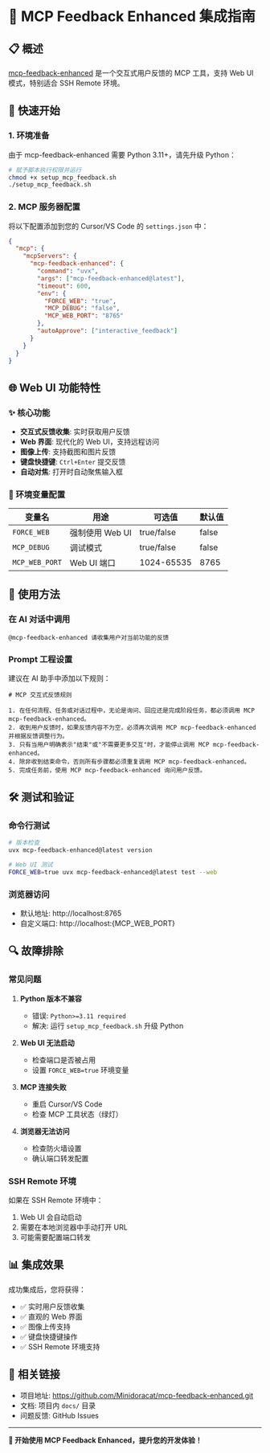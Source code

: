 # 🎯 MCP Feedback Enhanced 集成指南

## 📋 概述

[mcp-feedback-enhanced](https://github.com/Minidoracat/mcp-feedback-enhanced.git) 是一个交互式用户反馈的 MCP 工具，支持 Web UI 模式，特别适合 SSH Remote 环境。

## 🚀 快速开始

### 1. 环境准备

由于 mcp-feedback-enhanced 需要 Python 3.11+，请先升级 Python：

```bash
# 赋予脚本执行权限并运行
chmod +x setup_mcp_feedback.sh
./setup_mcp_feedback.sh
```

### 2. MCP 服务器配置

将以下配置添加到您的 Cursor/VS Code 的 `settings.json` 中：

```json
{
  "mcp": {
    "mcpServers": {
      "mcp-feedback-enhanced": {
        "command": "uvx",
        "args": ["mcp-feedback-enhanced@latest"],
        "timeout": 600,
        "env": {
          "FORCE_WEB": "true",
          "MCP_DEBUG": "false",
          "MCP_WEB_PORT": "8765"
        },
        "autoApprove": ["interactive_feedback"]
      }
    }
  }
}
```

## 🌐 Web UI 功能特性

### ✨ 核心功能
- **交互式反馈收集**: 实时获取用户反馈
- **Web 界面**: 现代化的 Web UI，支持远程访问
- **图像上传**: 支持截图和图片反馈
- **键盘快捷键**: `Ctrl+Enter` 提交反馈
- **自动对焦**: 打开时自动聚焦输入框

### 🔧 环境变量配置

| 变量名 | 用途 | 可选值 | 默认值 |
|--------|------|--------|--------|
| `FORCE_WEB` | 强制使用 Web UI | true/false | false |
| `MCP_DEBUG` | 调试模式 | true/false | false |
| `MCP_WEB_PORT` | Web UI 端口 | 1024-65535 | 8765 |

## 📝 使用方法

### 在 AI 对话中调用

```
@mcp-feedback-enhanced 请收集用户对当前功能的反馈
```

### Prompt 工程设置

建议在 AI 助手中添加以下规则：

```
# MCP 交互式反馈规则

1. 在任何流程、任务或对话过程中，无论是询问、回应还是完成阶段任务，都必须调用 MCP mcp-feedback-enhanced。
2. 收到用户反馈时，如果反馈内容不为空，必须再次调用 MCP mcp-feedback-enhanced 并根据反馈调整行为。
3. 只有当用户明确表示"结束"或"不需要更多交互"时，才能停止调用 MCP mcp-feedback-enhanced。
4. 除非收到结束命令，否则所有步骤都必须重复调用 MCP mcp-feedback-enhanced。
5. 完成任务前，使用 MCP mcp-feedback-enhanced 询问用户反馈。
```

## 🛠️ 测试和验证

### 命令行测试
```bash
# 版本检查
uvx mcp-feedback-enhanced@latest version

# Web UI 测试
FORCE_WEB=true uvx mcp-feedback-enhanced@latest test --web
```

### 浏览器访问
- 默认地址: http://localhost:8765
- 自定义端口: http://localhost:{MCP_WEB_PORT}

## 🔍 故障排除

### 常见问题

1. **Python 版本不兼容**
   - 错误: `Python>=3.11 required`
   - 解决: 运行 `setup_mcp_feedback.sh` 升级 Python

2. **Web UI 无法启动**
   - 检查端口是否被占用
   - 设置 `FORCE_WEB=true` 环境变量

3. **MCP 连接失败**
   - 重启 Cursor/VS Code
   - 检查 MCP 工具状态（绿灯）

4. **浏览器无法访问**
   - 检查防火墙设置
   - 确认端口转发配置

### SSH Remote 环境

如果在 SSH Remote 环境中：
1. Web UI 会自动启动
2. 需要在本地浏览器中手动打开 URL
3. 可能需要配置端口转发

## 📊 集成效果

成功集成后，您将获得：
- ✅ 实时用户反馈收集
- ✅ 直观的 Web 界面
- ✅ 图像上传支持
- ✅ 键盘快捷键操作
- ✅ SSH Remote 环境支持

## 🔗 相关链接

- 项目地址: https://github.com/Minidoracat/mcp-feedback-enhanced.git
- 文档: 项目内 `docs/` 目录
- 问题反馈: GitHub Issues

---

**🌟 开始使用 MCP Feedback Enhanced，提升您的开发体验！** 